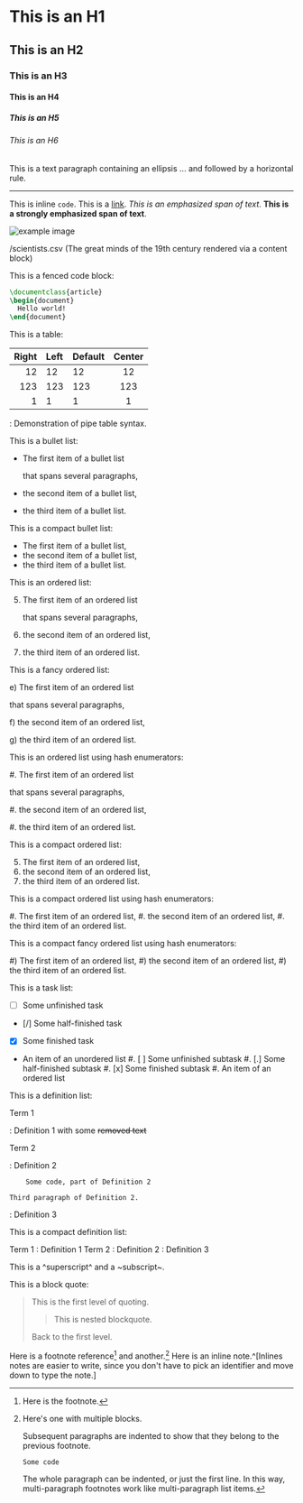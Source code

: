 # This is an H1

## This is an H2

### This is an H3

#### This is an H4

##### This is an H5

###### This is an H6

This is a text paragraph containing an ellipsis ... and followed by a horizontal rule.

***

This is inline `code`. This is a [link](http://google.cz "Google").  _This is an *emphasized* span of text_. __This is a **strongly emphasized** span of text__.

  ![example image](example-image.png "An example image from Martin Scharrer's mwe package")

  /scientists.csv (The great minds of the 19th century rendered via a content block)

This is a fenced code block:

``` latex
\documentclass{article}
\begin{document}
  Hello world!
\end{document}
```

This is a table:

| Right | Left | Default | Center |
|------:|:-----|---------|:------:|
|    12 | 12   | 12      |   12   |
|   123 | 123  | 123     |   123  |
|     1 | 1    | 1       |    1   |

  : Demonstration of pipe table syntax.

This is a bullet list:

* The first item of a bullet list

  that spans several paragraphs,

* the second item of a bullet list,

* the third item of a bullet list.

This is a compact bullet list:

* The first item of a bullet list,
* the second item of a bullet list,
* the third item of a bullet list.

This is an ordered list:

5. The first item of an ordered list

   that spans several paragraphs,

6. the second item of an ordered list,

7. the third item of an ordered list.

This is a fancy ordered list:

e) The first item of an ordered list

   that spans several paragraphs,

f) the second item of an ordered list,

g) the third item of an ordered list.

This is an ordered list using hash enumerators:

#. The first item of an ordered list

   that spans several paragraphs,

#. the second item of an ordered list,

#. the third item of an ordered list.

This is a compact ordered list:

5. The first item of an ordered list,
6. the second item of an ordered list,
7. the third item of an ordered list.

This is a compact ordered list using hash enumerators:

#. The first item of an ordered list,
#. the second item of an ordered list,
#. the third item of an ordered list.

This is a compact fancy ordered list using hash enumerators:

#) The first item of an ordered list,
#) the second item of an ordered list,
#) the third item of an ordered list.

This is a task list:

* [ ] Some unfinished task
* [/] Some half-finished task
* [X] Some finished task
* An item of an unordered list
    #. [ ] Some unfinished subtask
    #. [.] Some half-finished subtask
    #. [x] Some finished subtask
    #. An item of an ordered list

This is a definition list:

Term 1

:   Definition 1 with some ~~removed text~~

Term 2

:   Definition 2

        Some code, part of Definition 2

    Third paragraph of Definition 2.

:   Definition 3

This is a compact definition list:

Term 1
:   Definition 1
Term 2
:   Definition 2
:   Definition 3

This is a ^superscript^ and a ~subscript~.

This is a block quote:

> This is the first level of quoting.
>
> > This is nested blockquote.
>
> Back to the first level.

Here is a footnote reference[^1] and another.[^longnote]
Here is an inline note.^[Inlines notes are easier to
write, since you don't have to pick an identifier and
move down to type the note.]
  
[^1]: Here is the footnote.

[^longnote]: Here's one with multiple blocks.
  
    Subsequent paragraphs are indented to show that they
belong to the previous footnote.
  
        Some code

    The whole paragraph can be indented, or just the first
    line.  In this way, multi-paragraph footnotes work like
    multi-paragraph list items.
